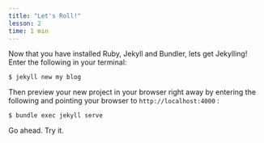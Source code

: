 ```yaml
---
title: "Let's Roll!"
lesson: 2
time: 1 min
---
```


Now that you have installed Ruby, Jekyll and Bundler, lets get Jekylling!
Enter the following in your terminal:

    $ jekyll new my blog

Then preview your new project in your browser right away by entering the following and pointing your browser to `http://localhost:4000` :

    $ bundle exec jekyll serve

Go ahead. Try it.

